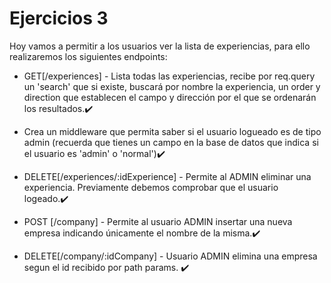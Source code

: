 # Ejercicios 3

Hoy vamos a permitir a los usuarios ver la lista de experiencias, para ello realizaremos los siguientes endpoints:

-   GET[/experiences] - Lista todas las experiencias, recibe por req.query un 'search' que si existe, buscará por nombre la experiencia, un order y direction que establecen el campo y dirección por el que se ordenarán los resultados.✔️

-   Crea un middleware que permita saber si el usuario logueado es de tipo admin (recuerda que tienes un campo en la base de datos que indica si el usuario es 'admin' o 'normal')✔️

-   DELETE[/experiences/:idExperience] - Permite al ADMIN eliminar una experiencia.
    Previamente debemos comprobar que el usuario logeado.✔️

-   POST [/company] - Permite al usuario ADMIN insertar una nueva empresa indicando únicamente el nombre de la misma.✔️

-   DELETE[/company/:idCompany] - Usuario ADMIN elimina una empresa segun el id recibido por path params. ✔️
